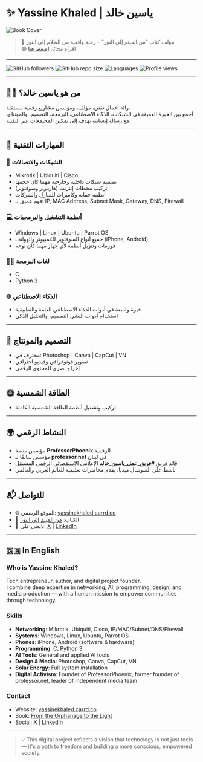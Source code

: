 # ✨ Yassine Khaled | ياسين خالد

![Book Cover](https://i.imgur.com/abc123.png)
> 📘 مؤلف كتاب "من الميتم إلى النور" – رحلة واقعية من الظلام إلى النور  
> 🟢 اقرأه مجانًا: [اضغط هنا](https://pubhtml5.com/homepage/hsfan/)

---

![GitHub followers](https://img.shields.io/github/followers/yassinekhaled?style=social)
![GitHub repo size](https://img.shields.io/github/repo-size/yassinekhaled/ProfessorPhoenix)
![Languages](https://img.shields.io/github/languages/top/yassinekhaled/ProfessorPhoenix)
![Profile views](https://komarev.com/ghpvc/?username=yassinekhaled&color=blue)

---

## 👨‍💻 من هو ياسين خالد؟

رائد أعمال تقني، مؤلف، ومؤسس مشاريع رقمية مستقلة.  
أجمع بين الخبرة العميقة في الشبكات، الذكاء الاصطناعي، البرمجة، التصميم، والمونتاج، مع رسالة إنسانية تهدف إلى تمكين المجتمعات عبر التقنية.

---

## 🧠 المهارات التقنية

### 🔌 الشبكات والاتصالات
- Mikrotik | Ubiquiti | Cisco
- تصميم شبكات داخلية وخارجية مهما كان حجمها
- تركيب محطات إنترنت (هاردوير وسوفتوير)
- أنظمة حماية وكاميرات للمنازل والشركات
- فهم عميق لـ: IP, MAC Address, Subnet Mask, Gateway, DNS, Firewall

### 💻 أنظمة التشغيل والبرمجيات
- Windows | Linux | Ubuntu | Parrot OS
- جميع أنواع السوفتوير للكمبيوتر والهواتف (iPhone, Android)
- فورمات وتنزيل أنظمة لأي جهاز مهما كان نوعه

### 🧑‍💻 لغات البرمجة
- C
- Python 3

### 🌐 الذكاء الاصطناعي
- خبرة واسعة في أدوات الذكاء الاصطناعي العامة والتطبيقية
- استخدام أدوات النشر، التصميم، والتحليل الذكي

---

## 🎨 التصميم والمونتاج
- محترف في: Photoshop | Canva | CapCut | VN
- تصوير فوتوغرافي وفيديو احترافي
- إخراج بصري للمحتوى الرقمي

---

## 🌞 الطاقة الشمسية
- تركيب وتشغيل أنظمة الطاقة الشمسية الكاملة

---

## 🌍 النشاط الرقمي
- مؤسس منصة **ProfessorPhoenix** الرقمية
- مؤسس سابقًا لـ **professor.net** في لبنان
- قائد فريق **#فريق_عمل_ياسين_خالد** الإعلامي الاستقصائي الرقمي المستقل
- ناشط على السوشال ميديا، يقدم محاضرات تعليمية للعالم العربي والعالمي

---

## 📬 للتواصل
- 🌐 الموقع الرسمي: [yassinekhaled.carrd.co](https://yassinekhaled.carrd.co)
- 📘 الكتاب: [من الميتم إلى النور](https://pubhtml5.com/homepage/hsfan/)
- 📱 تابعني على: [X](https://x.com/yassinekhaled) | [LinkedIn](https://linkedin.com/in/yassinekhaled)

---

## 🇬🇧 In English

### Who is Yassine Khaled?

Tech entrepreneur, author, and digital project founder.  
I combine deep expertise in networking, AI, programming, design, and media production — with a human mission to empower communities through technology.

### Skills

- **Networking**: Mikrotik, Ubiquiti, Cisco, IP/MAC/Subnet/DNS/Firewall
- **Systems**: Windows, Linux, Ubuntu, Parrot OS
- **Phones**: iPhone, Android (software & hardware)
- **Programming**: C, Python 3
- **AI Tools**: General and applied AI tools
- **Design & Media**: Photoshop, Canva, CapCut, VN
- **Solar Energy**: Full system installation
- **Digital Activism**: Founder of ProfessorPhoenix, former founder of professor.net, leader of independent media team

### Contact
- Website: [yassinekhaled.carrd.co](https://yassinekhaled.carrd.co)
- Book: [From the Orphanage to the Light](https://pubhtml5.com/homepage/hsfan/)
- Social: [X](https://x.com/Yassine__khaled) | [LinkedIn](www.linkedin.com/in/yassine-khaled-212636359)


---

> 💡 This digital project reflects a vision that technology is not just tools — it's a path to freedom and building a more conscious, empowered society.

